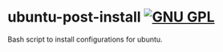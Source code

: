 ubuntu-post-install [![GNU GPL](http://img.shields.io/:license-gpl3-blue.svg)](http://www.gnu.org/licenses/gpl-3.0.html)
========

Bash script to install configurations for ubuntu.
